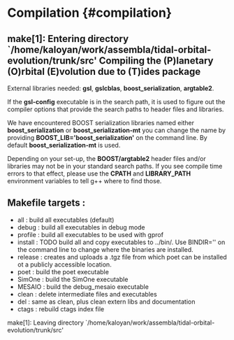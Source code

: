 Compilation {#compilation}
===========
make[1]: Entering directory `/home/kaloyan/work/assembla/tidal-orbital-evolution/trunk/src'
Compiling the (P)lanetary (O)rbital (E)volution due to (T)ides package
-----------------------------------------------------------------

External libraries needed: **gsl**, **gslcblas**, **boost_serialization**, **argtable2**.

If the **gsl-config** executable is in the search path, it is used to figure out the compiler options that provide the search paths to header files and libraries.

We have encountered BOOST serialization libraries named either **boost_serialization** or **boost_serialization-mt** you can change the name by providing **BOOST_LIB='boost_serialization'** on the command line. By default **boost_serialization-mt** is used.

Depending on your set-up, the **BOOST/argtable2** header files and/or libraries may not be in your standard search paths. If you see compile time errors to that effect, please use the **CPATH** and **LIBRARY_PATH** environment variables to tell g++ where to find those.

Makefile targets :
------------------
 * all              : build all executables (default)
 * debug            : build all executables in debug mode
 * profile          : build all executables to be used with gprof
 * install          : TODO build all and copy executables to ../bin/. Use BINDIR='<install path>' on the command line to change where the binaries are installed.
 * release          : creates and uploads a .tgz file from which poet can be installed ot a publicly accessible location.
 * poet             : build the poet executable
 * SimOne           : build the SimOne executable
 * MESAIO           : build the debug_mesaio executable
 * clean            : delete intermediate files and executables
 * del              : same as clean, plus clean extern libs and documentation
 * ctags            : rebuild ctags index file

make[1]: Leaving directory `/home/kaloyan/work/assembla/tidal-orbital-evolution/trunk/src'

